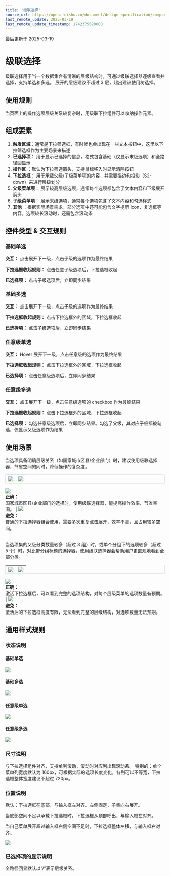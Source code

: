 ```yaml
---
title: "级联选择"
source_url: https://open.feishu.cn/document/design-specification/component---data-entry/cascader
last_remote_update: 2025-03-19
last_remote_update_timestamp: 1742375620000
---
```

最后更新于 2025-03-19

# 级联选择
级联选择用于当一个数据集合有清晰的层级结构时，可通过级联选择器逐级查看并选择，支持单选和多选。
<md-alert>展开的层级建议不超过 3 层，超出建议使用树选择。

## 使用规则

当页面上的操作选项层级关系较复杂时，用级联下拉组件可以收纳操作元素。

## 组成要素

1. **触发区域**：通常是下拉筛选框，有时候也会出现在一些文本按钮中，这里以下拉筛选框作为主要场景来描述
1. **已选择项**： 用于显示已选择的信息，格式包含基础（仅显示末级选项）和全路径回显示
1. **操作区** ：默认为下拉筛选箭头，支持鼠标移入时显示清除按钮
1. **下拉选框**： 用于承载父级/子极菜单项的内容，并需要描边和投影（S2-down）来进行层级划分
1. **父级菜单项**： 展示较高层级选项，通常每个选项都包含了文本内容和下级展开箭头
1. **子级菜单项**： 展示末级选项，通常每个选项包含了文本内容和勾选样式
1. **其他** ：根据实际场景需求，部分选项中还可能包含文字提示 icon、复选框等内容。选项较长滚动时，还需包含滚动条

## 控件类型 & 交互规则

### 基础单选

**交互：** 点击展开下一级，点击子级的选项作为最终结果

**下拉选框收起规则：** 点击任意子级选项后，下拉选框收起

**已选择项：** 点击子级选项后，立即同步结果

### 基础多选

**交互：** 点击展开下一级，点击子级的选项作为最终结果

**下拉选框收起规则：** 点击下拉选框外的区域，下拉选框收起

**已选择项：** 点击子级选项后，立即同步结果

### 任意级单选

**交互：** Hover 展开下一级，点击任意级的选项作为最终结果

**下拉选框收起规则：** 点击下拉选框外的区域，下拉选框收起

**已选择项：** 点击任意级选项后，立即同步结果

### 任意级多选

**交互：** 点击展开下一级，点击任意级选项的 checkbox 作为最终结果

**下拉选框收起规则：** 点击下拉选框外的区域，下拉选框收起

**已选择项：** 勾选任意级选项后，立即同步结果。勾选了父级，其对应子极都被勾选，仅显示父级选项作为结果

## 使用场景

当选项具备明确层级关系（如国家城市区县/企业部门）时，建议使用级联选择器，节省空间的同时，降低操作的复杂度。
<!DOCTYPE html>
<html>
<head>
    <style>
        table {
            border-collapse: separate;
            border-spacing: 0;
            border: 1px solid #D5D5D6;
        }

td {
            border: 1px solid #EAEAEA;
            padding: 0px;
        }
    </style>
</head>
</html>

![](https://sf3-cn.feishucdn.com/obj/open-platform-opendoc/425b7b1e24b19c26d3f5ed726b884cd9_KxvVC8sKMg.png?height=732&lazyload=true&width=1004) | ![](https://sf3-cn.feishucdn.com/obj/open-platform-opendoc/ce8f0c492c037abf1b439033b01f20f8_IhtlKvgmrt.png?height=732&lazyload=true&width=1004)
--- | ---
![](https://sf3-cn.feishucdn.com/obj/open-platform-opendoc/f280964f6dabb16bf6ea6801799276a3_3hYp5rFRao.png?height=20&lazyload=true&width=800)  
**正确：**   
国家城市区县/企业部门的选择时，使用级联选择器，能提高操作效率、节省空间。 | ![](https://sf3-cn.feishucdn.com/obj/open-platform-opendoc/5d576ae0cad45457a2c92e8b32194543_EWbyDet7Zc.png?height=20&lazyload=true&width=800)  
**避免：**   
普通的下拉选择器组合使用，需要多次重复点击展开，效率不高，且占用较多空间。

<br>
当选项集的父级分类数量较多（超过 3 组）时，或单个分组下的选项较多（超过 5 个）时，对比带分组标题的选择器，使用级联选择器会帮助用户更直观地看到全部分类。

![](https://sf3-cn.feishucdn.com/obj/open-platform-opendoc/c336d297169aa3890835d160b6c5d6c5_jhXeydzTVh.png?height=696&lazyload=true&width=1004) | ![](https://sf3-cn.feishucdn.com/obj/open-platform-opendoc/7ad747e82f2aca3e2d7e1dadc49ad186_eZLOVHkaGm.png?height=696&lazyload=true&width=1004)
--- | ---
![](https://sf3-cn.feishucdn.com/obj/open-platform-opendoc/f280964f6dabb16bf6ea6801799276a3_3hYp5rFRao.png?height=20&lazyload=true&width=800)  
**正确：**   
激活下拉选框后，可以看到完整的选项结构，对每个层级菜单的选项数量有预期。 | ![](https://sf3-cn.feishucdn.com/obj/open-platform-opendoc/5d576ae0cad45457a2c92e8b32194543_EWbyDet7Zc.png?height=20&lazyload=true&width=800)  
**避免：**   
激活后的下拉选框高度有限，无法看到完整的层级结构，对选项数量无法预期。

## 通用样式规则

### 状态说明

#### 基础单选

![](https://sf3-cn.feishucdn.com/obj/open-platform-opendoc/8527c07a7eaa599a4219095d0a056462_2ALbjuKSdb.png?height=2216&lazyload=true&width=2048)

#### 基础多选

![](https://sf3-cn.feishucdn.com/obj/open-platform-opendoc/dcadfd3df052b88a1ca6a91cbd0ddb2b_kPRdoIc6jD.png?height=2216&lazyload=true&width=2048)

#### 任意级单选

![](https://sf3-cn.feishucdn.com/obj/open-platform-opendoc/84e2f39d71dee0b9d87f1d22ebb2155f_KHPi8mrVVM.png?height=2036&lazyload=true&width=2048)

#### 任意级多选

![](https://sf3-cn.feishucdn.com/obj/open-platform-opendoc/1a70dfed94bead9c77991cba282a545a_Z4fCWQ7KJz.png?height=2686&lazyload=true&width=2048)

### 尺寸说明

与下拉选择组件对齐，支持单列滚动，滚动时对应列出现滚动条。
特别的：单个菜单列宽度默认为 160px，可根据实际的选项长度变化，各列可以不等宽，下拉选框整体宽度建议不超过 720px。

### 位置说明

默认：下拉选框在底部，与输入框左对齐。左侧固定，子集向右展开。

当底部空间不足以承载下拉选框时，下拉选框从顶部呼出，与输入框左对齐。

当自己菜单展开超过输入框右侧空间不足时，下拉选框整体左移，与输入框右对齐。

![](https://sf3-cn.feishucdn.com/obj/open-platform-opendoc/8bb28cc0aae0c3b7e56bdc99f208770d_iux6yRDUYs.png?height=1928&lazyload=true&width=2048)

### 已选择项的显示说明

全路径回显默认以“/”表示层级关系。

